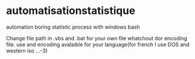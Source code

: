 # automatisationstatistique
automation boring statistic process with windows bash

Change file path in .vbs and .bat for your own file
whatchout dor encoding file. use and encoding avalaible for your language(for french I use DOS and western iso ...-3)

